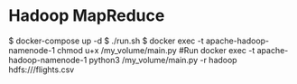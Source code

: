 # Hadoop MapReduce
$ docker-compose up -d
$ ./run.sh
$ docker exec -t apache-hadoop-namenode-1 chmod u+x /my_volume/main.py 
#Run
docker exec -t apache-hadoop-namenode-1 python3 /my_volume/main.py -r hadoop hdfs:///flights.csv

